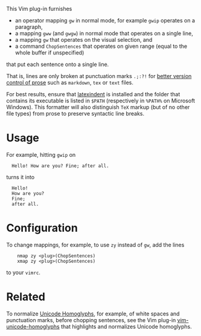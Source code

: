 This Vim plug-in furnishes

- an operator mapping `gw` in normal mode, for example `gwip` operates on a paragraph,
- a mapping `gww` (and `gwgw`) in normal mode that operates on a single line,
- a mapping `gw` that operates on the visual selection, and
- a command `ChopSentences` that operates on given range (equal to the whole buffer if unspecified)

that put each sentence onto a single line.

That is, lines are only broken at punctuation marks `.;:?!` for [better version control of prose](https://news.ycombinator.com/item?id=4642395) such as `markdown`, `tex` or `text` files.

For best results, ensure that [latexindent](https://github.com/cmhughes/latexindent.pl) is installed and the folder that contains its executable is listed in `$PATH` (respectively in `%PATH%` on Microsoft Windows).
This formatter will also distinguish `TeX` markup (but of no other file types) from prose to preserve syntactic line breaks.

# Usage

For example, hitting `gwip` on

```
  Hello! How are you? Fine; after all.
```

turns it into

```
  Hello!
  How are you?
  Fine;
  after all.
```

# Configuration

To change mappings, for example, to use `zy` instead of `gw`, add the lines

```vim
    nmap zy <plug>(ChopSentences)
    xmap zy <plug>(ChopSentences)
```

to your `vimrc`.

# Related

To normalize [Unicode Homoglyphs](https://www.irongeek.com/homoglyph-attack-generator.php), for example, of white spaces and punctuation marks, before chopping sentences, see the Vim plug-in [vim-unicode-homoglyphs](https://github.com/Konfekt/vim-unicode-homoglyphs) that highlights and normalizes Unicode homoglyphs.

